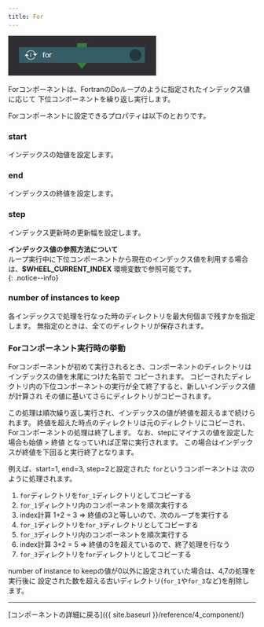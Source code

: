 ```yaml
---
title: For
---
```


![img](./img/for.png "for")

Forコンポーネントは、FortranのDoループのように指定されたインデックス値に応じて
下位コンポーネントを繰り返し実行します。

Forコンポーネントに設定できるプロパティは以下のとおりです。

### start
インデックスの始値を設定します。

### end
インデックスの終値を設定します。

### step
インデックス更新時の更新幅を設定します。

__インデックス値の参照方法について__  
ループ実行中に下位コンポーネントから現在のインデックス値を利用する場合は、__$WHEEL_CURRENT_INDEX__ 環境変数で参照可能です。  
{: .notice--info}

### number of instances to keep
各インデックスで処理を行なった時のディレクトリを最大何個まで残すかを指定します。
無指定のときは、全てのディレクトリが保存されます。

### Forコンポーネント実行時の挙動
Forコンポーネントが初めて実行されるとき、コンポーネントのディレクトリはインデックスの値を末尾につけた名前で
コピーされます。
コピーされたディレクトリ内の下位コンポーネントの実行が全て終了すると、新しいインデックス値が計算され
その値に基いてさらにディレクトリがコピーされます。

この処理は順次繰り返し実行され、インデックスの値が終値を超えるまで続けられます。
終値を超えた時点のディレクトリは元のディレクトリにコピーされ、Forコンポーネントの処理は終了します。
なお、stepにマイナスの値を設定した場合も始値 > 終値 となっていれば正常に実行されます。
この場合はインデックスが終値を下回ると実行終了となります。


例えば、start=1, end=3, step=2と設定された `for`というコンポーネントは
次のように処理されます。

1. `for`ディレクトリを`for_1`ディレクトリとしてコピーする
2. `for_1`ディレクトリ内のコンポーネントを順次実行する
3. index計算 1+2 = 3  => 終値の3と等しいので、次のループを実行する
4. `for_1`ディレクトリを`for_3`ディレクトリとしてコピーする
5. `for_3`ディレクトリ内のコンポーネントを順次実行する
6. index計算 3+2 = 5  => 終値の3を超えているので、終了処理を行なう
7. `for_3`ディレクトリを`for`ディレクトリとしてコピーする

number of instance to keepの値が0以外に設定されていた場合は、4,7の処理を実行後に
設定された数を超える古いディレクトリ(`for_1`や`for_3`など)を削除します。

--------
[コンポーネントの詳細に戻る]({{ site.baseurl }}/reference/4_component/)
